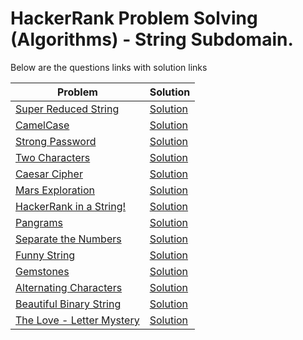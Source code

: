 # HackerRank Problem Solving (Algorithms) - String Subdomain.

Below are the questions links with solution links


|Problem |Solution|
|--------------|--------|
|[Super Reduced String](https://www.hackerrank.com/challenges/reduced-string)|[Solution](https://github.com/HarshOza36/Algorithms_HackerRank/blob/main/Strings/superReducedString.py)|
|[CamelCase](https://www.hackerrank.com/challenges/camelcase)|[Solution](https://github.com/HarshOza36/Algorithms_HackerRank/blob/main/Strings/camelCase.py)|
|[Strong Password](https://www.hackerrank.com/challenges/strong-password)|[Solution](https://github.com/HarshOza36/Algorithms_HackerRank/blob/main/Strings/strongPassword.py)|
|[Two Characters](https://www.hackerrank.com/challenges/two-characters)|[Solution](https://github.com/HarshOza36/Algorithms_HackerRank/blob/main/Strings/twoCharacters.py)|
|[Caesar Cipher](https://www.hackerrank.com/challenges/caesar-cipher-1)|[Solution](https://github.com/HarshOza36/Algorithms_HackerRank/blob/main/Strings/caesarCipher.py)|
|[Mars Exploration](https://www.hackerrank.com/challenges/mars-exploration)|[Solution](https://github.com/HarshOza36/Algorithms_HackerRank/blob/main/Strings/marsExploration.py)|
|[HackerRank in a String!](https://www.hackerrank.com/challenges/hackerrank-in-a-string)|[Solution](https://github.com/HarshOza36/Algorithms_HackerRank/blob/main/Strings/hackerrankInAString.py)|
|[Pangrams](https://www.hackerrank.com/challenges/pangrams)|[Solution](https://github.com/HarshOza36/Algorithms_HackerRank/blob/main/Strings/pangrams.py)|
|[Separate the Numbers](https://www.hackerrank.com/challenges/separate-the-numbers)|[Solution](https://github.com/HarshOza36/Algorithms_HackerRank/blob/main/Strings/separateTheNumbers.py)|
|[Funny String](https://www.hackerrank.com/challenges/funny-string)|[Solution](https://github.com/HarshOza36/Algorithms_HackerRank/blob/main/Strings/funnyStrings.py)|
|[Gemstones](https://www.hackerrank.com/challenges/gem-stones)|[Solution](https://github.com/HarshOza36/Algorithms_HackerRank/blob/main/Strings/gemstones.py)|
|[Alternating Characters](https://www.hackerrank.com/challenges/alternating-characters)|[Solution](https://github.com/HarshOza36/Algorithms_HackerRank/blob/main/Strings/alternatingCharacters.py)|
|[Beautiful Binary String](https://www.hackerrank.com/challenges/beautiful-binary-string)|[Solution](https://github.com/HarshOza36/Algorithms_HackerRank/blob/main/Strings/beautifulBinaryString.py)|
|[The Love - Letter Mystery](https://www.hackerrank.com/challenges/the-love-letter-mystery)|[Solution](https://github.com/HarshOza36/Algorithms_HackerRank/blob/main/Strings/theLove-letterMystery.py)|

